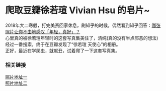 # 爬取豆瓣徐若瑄 Vivian Hsu 的皂片~

2018年大二寒假，打完美赛回家休息，刷知乎的时候，偶然看到知乎回答：[哪张照片让你不由地感叹「年轻，真好」？](https://www.zhihu.com/question/35913647/answer/68853770)  
心里真的被徐若瑄年轻时的这套写真集美住了，清纯(真的没有半点邪恶的想法)  
经过一番搜索，终于在豆瓣发现了“徐若瑄 天使心”的相册。  
正好，最近在学爬虫，就献丑，试着爬了一下这套写真集。  

### 相关链接
[照片地址一](https://www.douban.com/photos/album/138194636/)  
[照片地址二](https://www.douban.com/photos/album/35398857/)  
